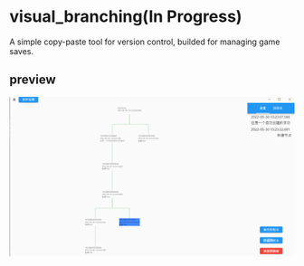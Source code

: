 # visual_branching(In Progress)

A simple copy-paste tool for version control, builded for managing game saves.  

## preview

![tree view](./DOC/Imgs/preview.png)
